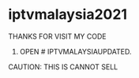 # iptvmalaysia2021
THANKS FOR VISIT MY CODE

1) OPEN # IPTVMALAYSIAUPDATED.


CAUTION:
THIS IS CANNOT SELL
